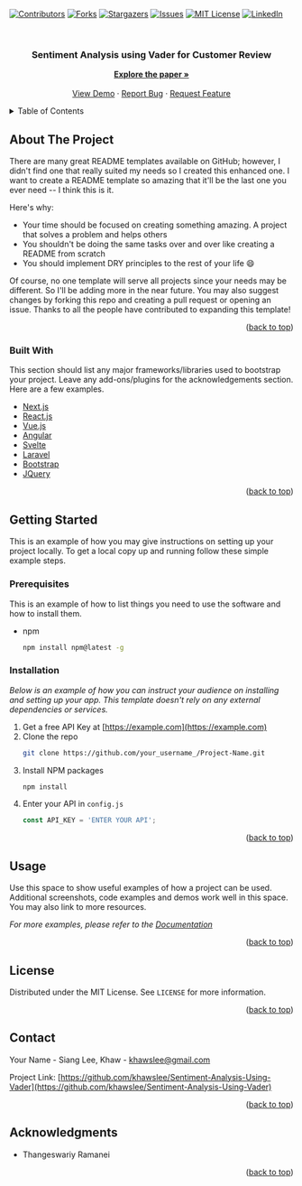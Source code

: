 <div id="top"></div>

[![Contributors][contributors-shield]][contributors-url]
[![Forks][forks-shield]][forks-url]
[![Stargazers][stars-shield]][stars-url]
[![Issues][issues-shield]][issues-url]
[![MIT License][license-shield]][license-url]
[![LinkedIn][linkedin-shield]][linkedin-url]

<!-- PROJECT LOGO -->
<br />
<div align="center">

  <h3 align="center">Sentiment Analysis using Vader for Customer Review</h3>

  <p align="center">
    <a href="https://github.com/khawslee/case-study-comparative-study/blob/main/Sentiment%20Analysis%20Using%20Vader%20for%20Customer%20Review.pdf"><strong>Explore the paper »</strong></a>
    <br />
    <br />
    <a href="https://github.com/khawslee/Sentiment-Analysis-Using-Vader">View Demo</a>
    ·
    <a href="https://github.com/khawslee/Sentiment-Analysis-Using-Vader/issues">Report Bug</a>
    ·
    <a href="https://github.com/khawslee/Sentiment-Analysis-Using-Vader/issues">Request Feature</a>
  </p>
</div>

<!-- TABLE OF CONTENTS -->
<details>
  <summary>Table of Contents</summary>
  <ol>
    <li>
      <a href="#about-the-project">About The Project</a>
      <ul>
        <li><a href="#built-with">Built With</a></li>
      </ul>
    </li>
    <li>
      <a href="#getting-started">Getting Started</a>
      <ul>
        <li><a href="#prerequisites">Prerequisites</a></li>
        <li><a href="#installation">Installation</a></li>
      </ul>
    </li>
    <li><a href="#usage">Usage</a></li>
    <li><a href="#license">License</a></li>
    <li><a href="#contact">Contact</a></li>
    <li><a href="#acknowledgments">Acknowledgments</a></li>
  </ol>
</details>



<!-- ABOUT THE PROJECT -->
## About The Project

There are many great README templates available on GitHub; however, I didn't find one that really suited my needs so I created this enhanced one. I want to create a README template so amazing that it'll be the last one you ever need -- I think this is it.

Here's why:
* Your time should be focused on creating something amazing. A project that solves a problem and helps others
* You shouldn't be doing the same tasks over and over like creating a README from scratch
* You should implement DRY principles to the rest of your life :smile:

Of course, no one template will serve all projects since your needs may be different. So I'll be adding more in the near future. You may also suggest changes by forking this repo and creating a pull request or opening an issue. Thanks to all the people have contributed to expanding this template!

<p align="right">(<a href="#top">back to top</a>)</p>



### Built With

This section should list any major frameworks/libraries used to bootstrap your project. Leave any add-ons/plugins for the acknowledgements section. Here are a few examples.

* [Next.js](https://nextjs.org/)
* [React.js](https://reactjs.org/)
* [Vue.js](https://vuejs.org/)
* [Angular](https://angular.io/)
* [Svelte](https://svelte.dev/)
* [Laravel](https://laravel.com)
* [Bootstrap](https://getbootstrap.com)
* [JQuery](https://jquery.com)

<p align="right">(<a href="#top">back to top</a>)</p>



<!-- GETTING STARTED -->
## Getting Started

This is an example of how you may give instructions on setting up your project locally.
To get a local copy up and running follow these simple example steps.

### Prerequisites

This is an example of how to list things you need to use the software and how to install them.
* npm
  ```sh
  npm install npm@latest -g
  ```

### Installation

_Below is an example of how you can instruct your audience on installing and setting up your app. This template doesn't rely on any external dependencies or services._

1. Get a free API Key at [https://example.com](https://example.com)
2. Clone the repo
   ```sh
   git clone https://github.com/your_username_/Project-Name.git
   ```
3. Install NPM packages
   ```sh
   npm install
   ```
4. Enter your API in `config.js`
   ```js
   const API_KEY = 'ENTER YOUR API';
   ```

<p align="right">(<a href="#top">back to top</a>)</p>



<!-- USAGE EXAMPLES -->
## Usage

Use this space to show useful examples of how a project can be used. Additional screenshots, code examples and demos work well in this space. You may also link to more resources.

_For more examples, please refer to the [Documentation](https://example.com)_

<p align="right">(<a href="#top">back to top</a>)</p>


<!-- LICENSE -->
## License

Distributed under the MIT License. See `LICENSE` for more information.

<p align="right">(<a href="#top">back to top</a>)</p>

<!-- CONTACT -->
## Contact

Your Name - Siang Lee, Khaw - khawslee@gmail.com

Project Link: [https://github.com/khawslee/Sentiment-Analysis-Using-Vader](https://github.com/khawslee/Sentiment-Analysis-Using-Vader)

<p align="right">(<a href="#top">back to top</a>)</p>

<!-- ACKNOWLEDGMENTS -->
## Acknowledgments

* Thangeswariy Ramanei

<p align="right">(<a href="#top">back to top</a>)</p>


[contributors-shield]: https://img.shields.io/github/contributors/khawslee/Sentiment-Analysis-Using-Vader.svg?style=for-the-badge
[contributors-url]: https://github.com/khawslee/Sentiment-Analysis-Using-Vader/graphs/contributors
[forks-shield]: https://img.shields.io/github/forks/khawslee/Sentiment-Analysis-Using-Vader.svg?style=for-the-badge
[forks-url]: https://github.com/khawslee/Sentiment-Analysis-Using-Vader/network/members
[stars-shield]: https://img.shields.io/github/stars/khawslee/Sentiment-Analysis-Using-Vader.svg?style=for-the-badge
[stars-url]: https://github.com/khawslee/Sentiment-Analysis-Using-Vader/stargazers
[issues-shield]: https://img.shields.io/github/issues/khawslee/Sentiment-Analysis-Using-Vader.svg?style=for-the-badge
[issues-url]: https://github.com/khawslee/Sentiment-Analysis-Using-Vader/issues
[license-shield]: https://img.shields.io/github/license/khawslee/Sentiment-Analysis-Using-Vader.svg?style=for-the-badge
[license-url]: https://github.com/khawslee/Sentiment-Analysis-Using-Vader/blob/master/LICENSE.txt
[linkedin-shield]: https://img.shields.io/badge/-LinkedIn-black.svg?style=for-the-badge&logo=linkedin&colorB=555
[linkedin-url]: https://linkedin.com/in/othneildrew
[product-screenshot]: images/screenshot.png